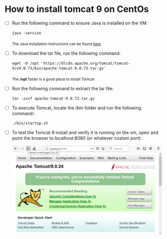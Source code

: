 # How to install tomcat 9 on CentOs

- [ ] Run the following command to ensure Java is installed on the VM:
    ```
    java -version
    ```
    <sub>The Java installation instructions can be found [here](java.md)</sub>
- [ ] To download the tar file, run the following command:
    ```
    wget -O /opt 'https://dlcdn.apache.org/tomcat/tomcat-9/v9.0.73/bin/apache-tomcat-9.0.73.tar.gz'
    ```    
    <sub>The **/opt** folder is a good place to install Tomcat</sub>
- [ ] Run the following command to extract the tar file:
    ```
    tar -zxvf apache-tomcat-9.0.73.tar.gz
    ```
- [ ] To execute Tomcat, locate the /bin folder and run the following command::
    ```
    ./bin/startup.sh 
    ```
- [ ] To test the Tomcat 9 install and verify it is running on the vm, open and point the browser to localhost:8080 (or whatever custom port):
    <p align="center">
        <img src="images/tomcat.png"/>
    </p>  
         